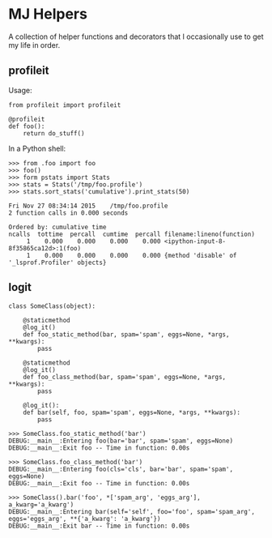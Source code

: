# MJ Helpers

A collection of helper functions and decorators that I occasionally use to get
my life in order.

## profileit

Usage:

    from profileit import profileit

    @profileit
    def foo():
        return do_stuff()

In a Python shell:

    >>> from .foo import foo
    >>> foo()
	>>> form pstats import Stats
	>>> stats = Stats('/tmp/foo.profile')
	>>> stats.sort_stats('cumulative').print_stats(50)

    Fri Nov 27 08:34:14 2015    /tmp/foo.profile
    2 function calls in 0.000 seconds

    Ordered by: cumulative time
    ncalls  tottime  percall  cumtime  percall filename:lineno(function)
         1    0.000    0.000    0.000    0.000 <ipython-input-8-8f35865ca12d>:1(foo)
         1    0.000    0.000    0.000    0.000 {method 'disable' of '_lsprof.Profiler' objects}

## logit


    class SomeClass(object):

        @staticmethod
        @log_it()
        def foo_static_method(bar, spam='spam', eggs=None, *args, **kwargs):
            pass

        @staticmethod
        @log_it()
        def foo_class_method(bar, spam='spam', eggs=None, *args, **kwargs):
            pass

        @log_it():
        def bar(self, foo, spam='spam', eggs=None, *args, **kwargs):
            pass

    >>> SomeClass.foo_static_method('bar')
    DEBUG:__main__:Entering foo(bar='bar', spam='spam', eggs=None)
    DEBUG:__main__:Exit foo -- Time in function: 0.00s

    >>> SomeClass.foo_class_method('bar')
    DEBUG:__main__:Entering foo(cls='cls', bar='bar', spam='spam', eggs=None)
    DEBUG:__main__:Exit foo -- Time in function: 0.00s

    >>> SomeClass().bar('foo', *['spam_arg', 'eggs_arg'], a_kwarg='a_kwarg')
    DEBUG:__main__:Entering bar(self='self', foo='foo', spam='spam_arg', eggs='eggs_arg', **{'a_kwarg': 'a_kwarg'})
    DEBUG:__main__:Exit bar -- Time in function: 0.00s
